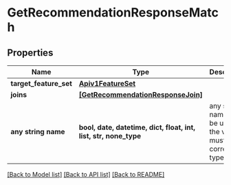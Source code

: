 # GetRecommendationResponseMatch


## Properties
Name | Type | Description | Notes
------------ | ------------- | ------------- | -------------
**target_feature_set** | [**Apiv1FeatureSet**](Apiv1FeatureSet.md) |  | [optional] 
**joins** | [**[GetRecommendationResponseJoin]**](GetRecommendationResponseJoin.md) |  | [optional] 
**any string name** | **bool, date, datetime, dict, float, int, list, str, none_type** | any string name can be used but the value must be the correct type | [optional]

[[Back to Model list]](../README.md#documentation-for-models) [[Back to API list]](../README.md#documentation-for-api-endpoints) [[Back to README]](../README.md)


